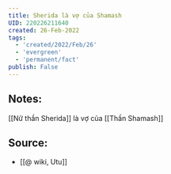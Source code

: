 ```yaml
---
title: Sherida là vợ của Shamash
UID: 220226211640
created: 26-Feb-2022
tags:
  - 'created/2022/Feb/26'
  - 'evergreen'
  - 'permanent/fact'
publish: False
---
```

## Notes:
[[Nữ thần Sherida]] là vợ của [[Thần Shamash]]

## Source:
- [[@ wiki, Utu]]




